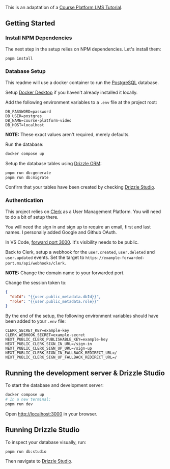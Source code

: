 This is an adaptation of a [Course Platform LMS Tutorial](https://www.youtube.com/watch?v=OAyQ3Wyyzfg&t=2265s).

## Getting Started

### Install NPM Dependencies

The next step in the setup relies on NPM dependencies. Let's install them:

```bash
pnpm install
```

### Database Setup

This readme will use a docker container to run the [PostgreSQL](https://www.postgresql.org/) database.

Setup [Docker Desktop](https://www.docker.com/products/docker-desktop/) if you haven't already installed it locally.

Add the following environment variables to a `.env` file at the project root:

```env
DB_PASSWORD=password
DB_USER=postgres
DB_NAME=course-platform-video
DB_HOST=localhost
```

**NOTE:** These exact values aren't required, merely defaults.

Run the database:

```bash
docker compose up
```

Setup the database tables using [Drizzle ORM](https://orm.drizzle.team/):

```bash
pnpm run db:generate
pnpm run db:migrate
```

Confirm that your tables have been created by checking [Drizzle Studio](#running-drizzle-studio).

### Authentication

This project relies on [Clerk](https://clerk.com/) as a User Management Platform. You will need to do a bit of setup there.

You will need the sign in and sign up to require an email, first and last names. I personally added Google and Github OAuth.

In VS Code, [forward port 3000](https://code.visualstudio.com/docs/debugtest/port-forwarding). It's visibility needs to be public.

Back to Clerk, setup a webhook for the `user.created`, `user.deleted` and `user.updated` events. Set the target to `https://example-forwarded-port.ms/api/webhooks/clerk`.

**NOTE:** Change the domain name to your forwarded port.

Change the session token to:

```json
{
  "dbId": "{{user.public_metadata.dbId}}",
  "role": "{{user.public_metadata.role}}"
}
```

By the end of the setup, the following environment variables should have been added to your `.env` file:

```env
CLERK_SECRET_KEY=example-key
CLERK_WEBHOOK_SECRET=example-secret
NEXT_PUBLIC_CLERK_PUBLISHABLE_KEY=example-key
NEXT_PUBLIC_CLERK_SIGN_IN_URL=/sign-in
NEXT_PUBLIC_CLERK_SIGN_UP_URL=/sign-up
NEXT_PUBLIC_CLERK_SIGN_IN_FALLBACK_REDIRECT_URL=/
NEXT_PUBLIC_CLERK_SIGN_UP_FALLBACK_REDIRECT_URL=/
```

## Running the development server & Drizzle Studio

To start the database and development server:

```bash
docker compose up
# In a new terminal:
pnpm run dev
```

Open [http://localhost:3000](http://localhost:3000) in your browser.

## Running Drizzle Studio

To inspect your database visually, run:

```bash
pnpm run db:studio
```

Then navigate to [Drizzle Studio](https://local.drizzle.studio/).
